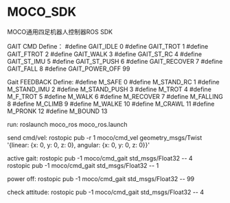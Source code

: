 # MOCO_SDK
MOCO通用四足机器人控制器ROS SDK

GAIT CMD Define：
#define GAIT_IDLE 0
#define GAIT_TROT 1
#define GAIT_FTROT 2
#define GAIT_WALK 3
#define GAIT_ST_RC 4
#define GAIT_ST_IMU 5
#define GAIT_ST_PUSH 6
#define GAIT_RECOVER 7
#define GAIT_FALL 8
#define GAIT_POWER_OFF 99

Gait FEEDBACK Define:
#define  M_SAFE 0
#define M_STAND_RC 1
#define M_STAND_IMU 2
#define M_STAND_PUSH 3
#define M_TROT 4
#define M_F_TROT 5
#define M_WALK 6
#define M_RECOVER 7
#define M_FALLING 8
#define M_CLIMB 9
#define M_WALKE 10
#define M_CRAWL 11
#define M_PRONK 12
#define M_BOUND 13

run:
roslaunch moco_ros moco_ros.launch

send cmd/vel:
rostopic pub -r 1 moco/cmd_vel geometry_msgs/Twist '{linear: {x: 0, y: 0, z: 0}, angular: {x: 0, y: 0, z: 0}}'

active gait:
rostopic pub -1 moco/cmd_gait std_msgs/Float32 -- 4  
rostopic pub -1 moco/cmd_gait std_msgs/Float32 -- 1

power off:
rostopic pub -1 moco/cmd_gait std_msgs/Float32 -- 99

check attitude:
rostopic pub -1 moco/cmd_gait std_msgs/Float32 -- 4  
